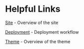 # Helpful Links

[Site](site.md) - Overview of the site

[Deployment](deployment.md) - Deployment workflow

[Theme](theme.md) - Overview of the theme

